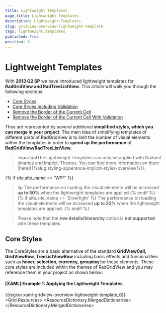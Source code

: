 ```yaml
---
title: Lightweight Templates
page_title: Lightweight Templates
description: Lightweight Templates
slug: gridview-overview-lightweight-template
tags: lightweight,templates
published: True
position: 8
---
```


# Lightweight Templates


With __2013 Q2 SP__ we have introduced lightweight templates for __RadGridView and RadTreeListView__. This article will walk you through the following sections:

* [Core Styles](#core-styles)
* [Core Styles Including Validation](#core-styles-with-validation) 
* [Remove the Border of the Current Cell](#remove-the-border-of-the-current-cell)
* [Remove the Border of the Current Cell With Validation](#remove-the-border-of-the-current-cell-with-validation)

They are represented by several additional __simplified styles, which you can merge in your project__. The main idea of simplifying templates of different parts of RadGridView is to limit the number of visual elements within the templates in order to __speed up the performance__ of __RadGridView/RadTreeListView__.   

>importantThe Lightweight Templates can only be applied with NoXaml binaries and Implicit Themes. You can find more information on them [here]({%slug styling-apperance-implicit-styles-overview%}).
     
{% if site.site_name == 'WPF' %}   
>tip The performance on loading the visual elements will be increased __up to 50%__ when the lightweight templates are applied.{% endif %}
{% if site.site_name == 'Silverlight' %}
>The performance on loading the visual elements will be increased __up to 25%__ when the lightweight templates are applied.
{% endif %}

>Please note that the __row details/hierarchy__ option is __not supported__ with these templates.

## Core Styles

The CoreStyles are a basic alternative of the standard __GridViewCell, GridViewRow, TreeListViewRow__ including basic еffects and funcionalities such as __hover, selection, currency, grouping__ for these elements. These core styles are included within the themes of RadGridView and you may reference them in your project as shown below:        

#### __[XAML] Example 1: Applying the Lightweight Templates__
{{region xaml-gridview-overview-lightweight-template_0}}
	<Grid.Resources>
	    <ResourceDictionary>
	        <ResourceDictionary.MergedDictionaries>
	            <ResourceDictionary Source="/Telerik.Windows.Themes.Office_Black;component/Themes/System.Windows.xaml"/>
	            <ResourceDictionary Source="/Telerik.Windows.Themes.Office_Black;component/Themes/Telerik.Windows.Controls.xaml"/>
	            <ResourceDictionary Source="/Telerik.Windows.Themes.Office_Black;component/Themes/Telerik.Windows.Controls.Input.xaml"/>
	            <ResourceDictionary Source="/Telerik.Windows.Themes.Office_Black;component/Themes/Telerik.Windows.Controls.GridView.xaml"/>
	        </ResourceDictionary.MergedDictionaries>
	        <Style TargetType="telerik:GridViewRow" BasedOn="{StaticResource GridViewRowCoreStyle}"/>
	        <Style TargetType="telerik:GridViewCell" BasedOn="{StaticResource GridViewCellCoreStyle}"/>
	        <Style TargetType="telerik:TreeListViewRow" BasedOn="{StaticResource TreeListViewRowCoreStyle}"/>
	    </ResourceDictionary>
	</Grid.Resources>
{{endregion}}

#### __Figure 1: RadGridView with Lightweight templates applied__

![gridview overview lightweight 0](images/gridview_overview_lightweight_0.png)

>tip For __RadGridView__ you need to merge only the CoreStyles for __GridViewCell and GridViewRow__. For __RadTreeListView__ you need to merge the styles for __GridViewCell and TreeListViewRow__.

>__GridViewRowCoreStyle__ does not contain a row indicator. Please set the __RowIndicatorVisibility__ property of the RadGridView to __Collapsed__ to avoid any visual differences between the row's headers and cells.          

## Core Styles with Validation

The CoreValidationStyles are an alternative of the standard __GridViewCell, GridViewRow, TreeListViewRow__. They include basic еffects and funcionalities such as __hover, selection, currency, grouping, validation__ for these elements. These core styles are included within the themes of RadGridView and you may reference it in your project as shown below.        

#### __[XAML] Example 2: Applying Lightweight Templates with Validation__
{{region xaml-gridview-overview-lightweight-template_1}}
	<Grid.Resources>
	    <ResourceDictionary>
	        <ResourceDictionary.MergedDictionaries>
	            <ResourceDictionary Source="/Telerik.Windows.Themes.Office_Black;component/Themes/System.Windows.xaml"/>
	            <ResourceDictionary Source="/Telerik.Windows.Themes.Office_Black;component/Themes/Telerik.Windows.Controls.xaml"/>
	            <ResourceDictionary Source="/Telerik.Windows.Themes.Office_Black;component/Themes/Telerik.Windows.Controls.Input.xaml"/>
	            <ResourceDictionary Source="/Telerik.Windows.Themes.Office_Black;component/Themes/Telerik.Windows.Controls.GridView.xaml"/>
	        </ResourceDictionary.MergedDictionaries>
	        <Style TargetType="telerik:GridViewRow" BasedOn="{StaticResource GridViewRowCoreValidationStyle}"/>
	        <Style TargetType="telerik:GridViewCell" BasedOn="{StaticResource GridViewCellCoreValidationStyle}"/>
	        <Style TargetType="telerik:TreeListViewRow" BasedOn="{StaticResource TreeListViewRowCoreValidationStyle}"/>
	    </ResourceDictionary>
	</Grid.Resources>
{{endregion}}

#### __Figure 2: RadGridView with Lightweight templates with validation applied__

![gridview overview lightweight 1](images/gridview_overview_lightweight_1.png)

>__GridViewRowCoreValidationStyle__ contains a row indicator, which you can use to perform validation.
          

>tipFor __RadGridView__ you need to merge only the CoreStyles for __GridViewCell and GridViewRow__. For __RadTreeListView__ you need to merge the styles for __GridViewCell and TreeListViewRow__.

## Remove the Border of the Current Cell

For such requirement, you need to predefine the __ControlTemplate__ applied to __GridViewCell__ when __Lightweight templates__ are used. Within the __ControlTemplate__ you need to search for the __IsCurrent Property Trigger__ and delete it.

#### __[XAML] Example 3: Deleting the IsCurrent Property Trigger__
{{region xaml-gridview-overview-lightweight-template_2}}
	<ControlTemplate x:Key="GridViewCellCoreTemplate" TargetType="grid:GridViewCell">
        <Grid>
            ...
        </Grid>
        <ControlTemplate.Triggers>
            ...
            <Trigger Property="IsCurrent" Value="True">
                <Setter TargetName="PART_CellBorder" Property="BorderBrush" Value="{StaticResource GridViewCell_CurrentBorder}"/>
                <Setter TargetName="PART_CellBorder" Property="BorderThickness" Value="1"/>
            </Trigger>
        </ControlTemplate.Triggers>
    </ControlTemplate>
{{endregion}}

#### __Figure 3: RadGridView with Lightweight templates and removed Current Cell Border__

![](images/RadGridViewLightweightTemplatesCurrentCellBorder.png)

## Remove the Border of the Current Cell With Validation

A similar approach as from the previous section needs to be used. The difference is that the same __Property Trigger__ has to be __deleted__ from the __ControlTemplate__ applied to __GridViewCell__ when __Lightweight templates with validation__ are used.

#### __[XAML] Example 4: Deleting the IsCurrent Property Trigger when Lightweight Templates with Validation are applied__
{{region xaml-gridview-overview-lightweight-template_3}}
	<ControlTemplate x:Key="GridViewCellCoreValidationTemplate" TargetType="grid:GridViewCell">
        <Grid>
            ...
        </Grid>
        <ControlTemplate.Triggers>
           ...
            <Trigger Property="IsCurrent" Value="True">
                <Setter TargetName="PART_CellBorder" Property="BorderBrush" Value="{StaticResource GridViewCell_CurrentBorder}"/>
                <Setter TargetName="PART_CellBorder" Property="BorderThickness" Value="1"/>
                <Setter TargetName="PART_CellBorder" Property="Margin" Value="0,0,1,1"/>
            </Trigger>
            ...
        </ControlTemplate.Triggers>
    </ControlTemplate>
{{endregion}}

#### __Figure 4: RadGridView with Lightweight templates including validation and removed Current Cell Border__

![](images/RadGridViewLightweightTemplatesCurrentCellBorderWithValidation.png)

>You can download a __runnable solution__ from our online SDK repository [here](https://github.com/telerik/xaml-sdk/tree/master/GridView/LightweightTemplates).       
>You can also find the blog post on [How To Boost RadGridView Performance for WPF and Silverlight Using Lightweight templates](http://www.telerik.com/blogs/how-to-boost-radgridview-performance-for-wpf-and-silverlight-using-lightweight-templates).
